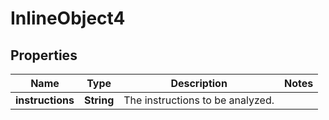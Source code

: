 

# InlineObject4

## Properties

Name | Type | Description | Notes
------------ | ------------- | ------------- | -------------
**instructions** | **String** | The instructions to be analyzed. | 





